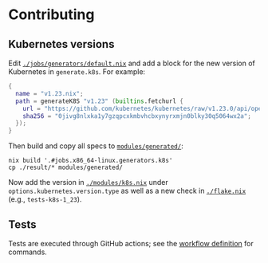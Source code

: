 # Contributing

## Kubernetes versions

Edit [`./jobs/generators/default.nix`](./jobs/generators/default.nix) and add a block for the new version of Kubernetes in `generate.k8s`. For example:

```nix
{
  name = "v1.23.nix";
  path = generateK8S "v1.23" (builtins.fetchurl {
    url = "https://github.com/kubernetes/kubernetes/raw/v1.23.0/api/openapi-spec/swagger.json";
    sha256 = "0jivg8nlxka1y7gzqpcxkmbvhcbxynyrxmjn0blky30q5064wx2a";
  });
}
```

Then build and copy all specs to [`modules/generated/`](./modules/generated/):

    nix build '.#jobs.x86_64-linux.generators.k8s'
    cp ./result/* modules/generated/

Now add the version in [`./modules/k8s.nix`](./modules/k8s.nix) under `options.kubernetes.version.type` as well as a new check in [`./flake.nix`](./flake.nix) (e.g., `tests-k8s-1_23`).

## Tests

Tests are executed through GitHub actions; see the [workflow definition](../kubenix/.github/workflows/ci.yml) for commands.
